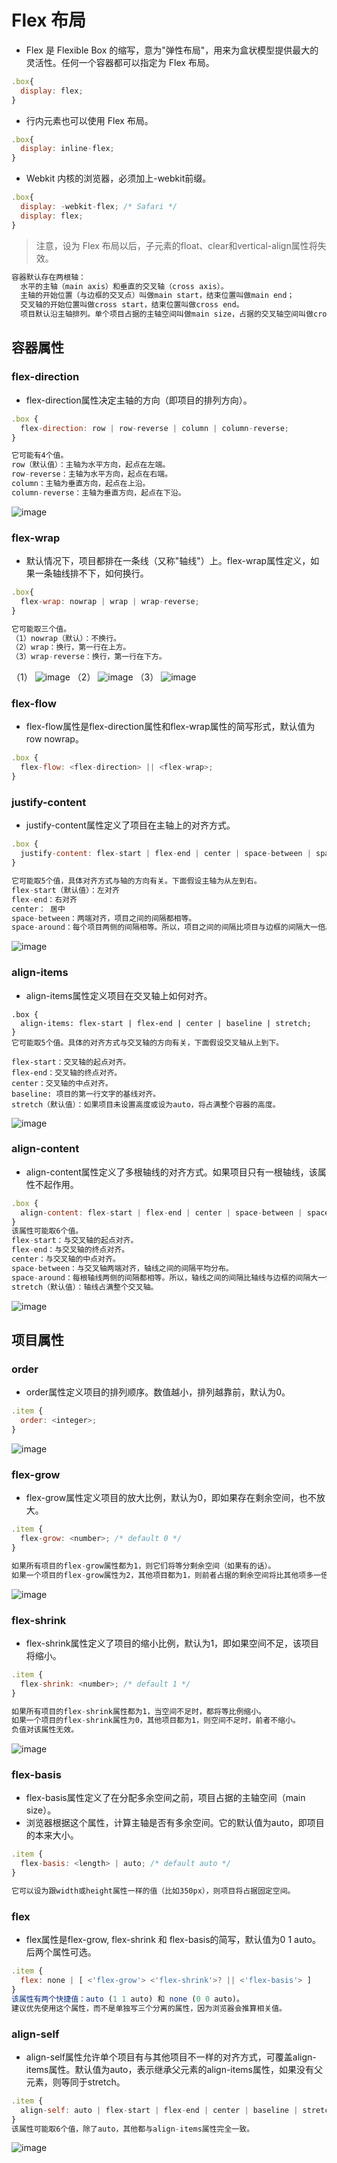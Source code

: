 # Flex 布局
- Flex 是 Flexible Box 的缩写，意为"弹性布局"，用来为盒状模型提供最大的灵活性。任何一个容器都可以指定为 Flex 布局。
```js
.box{
  display: flex;
}
```

- 行内元素也可以使用 Flex 布局。
```js
.box{
  display: inline-flex;
}
```

- Webkit 内核的浏览器，必须加上-webkit前缀。
```js
.box{
  display: -webkit-flex; /* Safari */
  display: flex;
}
```

> 注意，设为 Flex 布局以后，子元素的float、clear和vertical-align属性将失效。
```js
容器默认存在两根轴：
  水平的主轴（main axis）和垂直的交叉轴（cross axis）。
  主轴的开始位置（与边框的交叉点）叫做main start，结束位置叫做main end；
  交叉轴的开始位置叫做cross start，结束位置叫做cross end。
  项目默认沿主轴排列。单个项目占据的主轴空间叫做main size，占据的交叉轴空间叫做cross size。
```

## 容器属性
### flex-direction
- flex-direction属性决定主轴的方向（即项目的排列方向）。
```js
.box {
  flex-direction: row | row-reverse | column | column-reverse;
}

它可能有4个值。
row（默认值）：主轴为水平方向，起点在左端。
row-reverse：主轴为水平方向，起点在右端。
column：主轴为垂直方向，起点在上沿。
column-reverse：主轴为垂直方向，起点在下沿。
```
![image](https://www.runoob.com/wp-content/uploads/2015/07/0cbe5f8268121114e87d0546e53cda6e.png)

### flex-wrap
- 默认情况下，项目都排在一条线（又称"轴线"）上。flex-wrap属性定义，如果一条轴线排不下，如何换行。
```js
.box{
  flex-wrap: nowrap | wrap | wrap-reverse;
}

它可能取三个值。
（1）nowrap（默认）：不换行。
（2）wrap：换行，第一行在上方。
（3）wrap-reverse：换行，第一行在下方。
```
（1）
![image](https://www.runoob.com/wp-content/uploads/2015/07/9da1f23965756568b4c6ea7124db7b9a.png)
（2）
![image](https://www.runoob.com/wp-content/uploads/2015/07/3c6b3c8b8fe5e26bca6fb57538cf72d9.jpg)
（3）
![image](https://www.runoob.com/wp-content/uploads/2015/07/fb4cf2bab8b6b744b64f6d7a99cd577c.jpg)


### flex-flow
- flex-flow属性是flex-direction属性和flex-wrap属性的简写形式，默认值为row nowrap。
```js
.box {
  flex-flow: <flex-direction> || <flex-wrap>;
}
```

### justify-content
- justify-content属性定义了项目在主轴上的对齐方式。
```js
.box {
  justify-content: flex-start | flex-end | center | space-between | space-around;
}

它可能取5个值，具体对齐方式与轴的方向有关。下面假设主轴为从左到右。
flex-start（默认值）：左对齐
flex-end：右对齐
center： 居中
space-between：两端对齐，项目之间的间隔都相等。
space-around：每个项目两侧的间隔相等。所以，项目之间的间隔比项目与边框的间隔大一倍。
```
![image](https://www.runoob.com/wp-content/uploads/2015/07/c55dfe8e3422458b50e985552ef13ba5.png)

### align-items
- align-items属性定义项目在交叉轴上如何对齐。
```
.box {
  align-items: flex-start | flex-end | center | baseline | stretch;
}
它可能取5个值。具体的对齐方式与交叉轴的方向有关，下面假设交叉轴从上到下。

flex-start：交叉轴的起点对齐。
flex-end：交叉轴的终点对齐。
center：交叉轴的中点对齐。
baseline: 项目的第一行文字的基线对齐。
stretch（默认值）：如果项目未设置高度或设为auto，将占满整个容器的高度。
```
![image](https://www.runoob.com/wp-content/uploads/2015/07/2b0c39c7e7a80d5a784c8c2ca63cde17.png)

### align-content
- align-content属性定义了多根轴线的对齐方式。如果项目只有一根轴线，该属性不起作用。
```js
.box {
  align-content: flex-start | flex-end | center | space-between | space-around | stretch;
}
该属性可能取6个值。
flex-start：与交叉轴的起点对齐。
flex-end：与交叉轴的终点对齐。
center：与交叉轴的中点对齐。
space-between：与交叉轴两端对齐，轴线之间的间隔平均分布。
space-around：每根轴线两侧的间隔都相等。所以，轴线之间的间隔比轴线与边框的间隔大一倍。
stretch（默认值）：轴线占满整个交叉轴。
```
![image](https://www.runoob.com/wp-content/uploads/2015/07/f10918ccb8a13247c9d47715a2bd2c33.png)

## 项目属性

### order
- order属性定义项目的排列顺序。数值越小，排列越靠前，默认为0。
```js
.item {
  order: <integer>;
}
```
![image](https://www.runoob.com/wp-content/uploads/2015/07/59e399c72daafcfcc20ede36bf32f266.png)

### flex-grow
- flex-grow属性定义项目的放大比例，默认为0，即如果存在剩余空间，也不放大。
```js
.item {
  flex-grow: <number>; /* default 0 */
}

如果所有项目的flex-grow属性都为1，则它们将等分剩余空间（如果有的话）。
如果一个项目的flex-grow属性为2，其他项目都为1，则前者占据的剩余空间将比其他项多一倍。
```
![image](https://www.runoob.com/wp-content/uploads/2015/07/f41c08bb35962ed79e7686f735d6cd78.png)

### flex-shrink
- flex-shrink属性定义了项目的缩小比例，默认为1，即如果空间不足，该项目将缩小。
```js
.item {
  flex-shrink: <number>; /* default 1 */
}

如果所有项目的flex-shrink属性都为1，当空间不足时，都将等比例缩小。
如果一个项目的flex-shrink属性为0，其他项目都为1，则空间不足时，前者不缩小。
负值对该属性无效。
```
![image](https://www.runoob.com/wp-content/uploads/2015/07/240d3e960043a729bb3ff5e34987904f.jpg)

### flex-basis
- flex-basis属性定义了在分配多余空间之前，项目占据的主轴空间（main size）。
- 浏览器根据这个属性，计算主轴是否有多余空间。它的默认值为auto，即项目的本来大小。
```js
.item {
  flex-basis: <length> | auto; /* default auto */
}

它可以设为跟width或height属性一样的值（比如350px），则项目将占据固定空间。
```

### flex
- flex属性是flex-grow, flex-shrink 和 flex-basis的简写，默认值为0 1 auto。后两个属性可选。
```js
.item {
  flex: none | [ <'flex-grow'> <'flex-shrink'>? || <'flex-basis'> ]
}
该属性有两个快捷值：auto (1 1 auto) 和 none (0 0 auto)。
建议优先使用这个属性，而不是单独写三个分离的属性，因为浏览器会推算相关值。
```

### align-self
- align-self属性允许单个项目有与其他项目不一样的对齐方式，可覆盖align-items属性。默认值为auto，表示继承父元素的align-items属性，如果没有父元素，则等同于stretch。
```js
.item {
  align-self: auto | flex-start | flex-end | center | baseline | stretch;
}
该属性可能取6个值，除了auto，其他都与align-items属性完全一致。
```
![image](https://www.runoob.com/wp-content/uploads/2015/07/55b19171b8b6b9487d717bf2ecbba6de.png)
